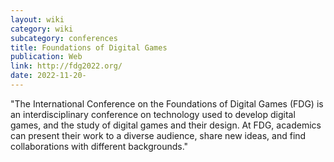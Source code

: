 ```yaml
---
layout: wiki
category: wiki
subcategory: conferences
title: Foundations of Digital Games
publication: Web
link: http://fdg2022.org/
date: 2022-11-20-
---
```


"The International Conference on the Foundations of Digital Games (FDG) is an interdisciplinary conference on technology used to develop digital games, and the study of digital games and their design. At FDG, academics can present their work to a diverse audience, share new ideas, and find collaborations with different backgrounds."
